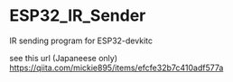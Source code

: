 # ESP32_IR_Sender
IR sending program for ESP32-devkitc

see this url (Japaneese only)
https://qiita.com/mickie895/items/efcfe32b7c410adf577a
